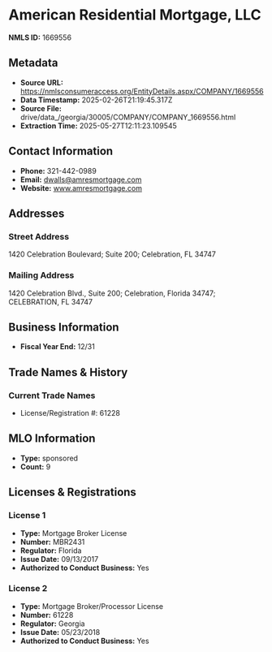 # American Residential Mortgage, LLC

**NMLS ID:** 1669556

## Metadata
- **Source URL:** https://nmlsconsumeraccess.org/EntityDetails.aspx/COMPANY/1669556
- **Data Timestamp:** 2025-02-26T21:19:45.317Z
- **Source File:** drive/data_/georgia/30005/COMPANY/COMPANY_1669556.html
- **Extraction Time:** 2025-05-27T12:11:23.109545

## Contact Information
- **Phone:** 321-442-0989
- **Email:** dwalls@amresmortgage.com
- **Website:** www.amresmortgage.com

## Addresses
### Street Address
1420 Celebration Boulevard; Suite 200; Celebration, FL 34747

### Mailing Address
1420 Celebration Blvd., Suite 200; Celebration, Florida 34747; CELEBRATION, FL 34747

## Business Information
- **Fiscal Year End:** 12/31

## Trade Names & History
### Current Trade Names
- License/Registration #: 61228

## MLO Information
- **Type:** sponsored
- **Count:** 9

## Licenses & Registrations

### License 1
- **Type:** Mortgage Broker License
- **Number:** MBR2431
- **Regulator:** Florida
- **Issue Date:** 09/13/2017
- **Authorized to Conduct Business:** Yes

### License 2
- **Type:** Mortgage Broker/Processor License
- **Number:** 61228
- **Regulator:** Georgia
- **Issue Date:** 05/23/2018
- **Authorized to Conduct Business:** Yes
